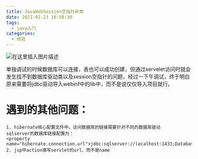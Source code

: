 ```yaml
---
title: JavaWebSession空指针异常
date: 2021-02-23 16:50:30
tags:
  - java入门
categories:
  - 经验
---
```


![在这里插入图片描述](https://img-blog.csdnimg.cn/20210223184549743.png?x-oss-process=image/watermark,type_ZmFuZ3poZW5naGVpdGk,shadow_10,text_aHR0cHM6Ly9ibG9nLmNzZG4ubmV0L3dlaXhpbl80NDgzMjkwOA==,size_16,color_FFFFFF,t_70)

单独调试的时候数据库可以连接，表也可以成功创建，但通过servelet访问时就会发生找不到数据库驱动类以及session空指针的问题，经过一下午调试，终于明白原来需要将jdbc驱动导入webinf中的lib中，而不是说仅仅导入项目就行。




# 遇到的其他问题：
	1. hibernate核心配置文件中，访问数据库的链接需要针对不同的数据库驱动
	sqlserver的数据库链接配置为：
	<property name="hibernate.connection.url">jdbc:sqlserver://localhost:1433;DatabaseName=webtest1</property>
	2. jsp中action填写servlet的url，而不是name